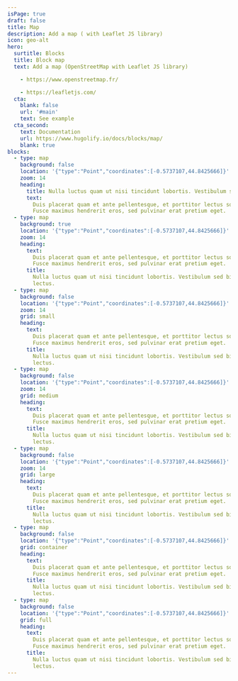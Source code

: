 ```yaml
---
isPage: true
draft: false
title: Map
description: Add a map ( with Leaflet JS library)
icon: geo-alt
hero:
  surtitle: Blocks
  title: Block map
  text: Add a map (OpenStreetMap with Leaflet JS library)

    - https://www.openstreetmap.fr/

    - https://leafletjs.com/
  cta:
    blank: false
    url: '#main'
    text: See example
  cta_second:
    text: Documentation
    url: https://www.hugolify.io/docs/blocks/map/
    blank: true
blocks:
  - type: map
    background: false
    location: '{"type":"Point","coordinates":[-0.5737107,44.8425666]}'
    zoom: 14
    heading:
      title: Nulla luctus quam ut nisi tincidunt lobortis. Vestibulum sed bibendum lectus.
      text:
        Duis placerat quam et ante pellentesque, et porttitor lectus sollicitudin.
        Fusce maximus hendrerit eros, sed pulvinar erat pretium eget.
  - type: map
    background: true
    location: '{"type":"Point","coordinates":[-0.5737107,44.8425666]}'
    zoom: 14
    heading:
      text:
        Duis placerat quam et ante pellentesque, et porttitor lectus sollicitudin.
        Fusce maximus hendrerit eros, sed pulvinar erat pretium eget.
      title:
        Nulla luctus quam ut nisi tincidunt lobortis. Vestibulum sed bibendum
        lectus.
  - type: map
    background: false
    location: '{"type":"Point","coordinates":[-0.5737107,44.8425666]}'
    zoom: 14
    grid: small
    heading:
      text:
        Duis placerat quam et ante pellentesque, et porttitor lectus sollicitudin.
        Fusce maximus hendrerit eros, sed pulvinar erat pretium eget.
      title:
        Nulla luctus quam ut nisi tincidunt lobortis. Vestibulum sed bibendum
        lectus.
  - type: map
    background: false
    location: '{"type":"Point","coordinates":[-0.5737107,44.8425666]}'
    zoom: 14
    grid: medium
    heading:
      text:
        Duis placerat quam et ante pellentesque, et porttitor lectus sollicitudin.
        Fusce maximus hendrerit eros, sed pulvinar erat pretium eget.
      title:
        Nulla luctus quam ut nisi tincidunt lobortis. Vestibulum sed bibendum
        lectus.
  - type: map
    background: false
    location: '{"type":"Point","coordinates":[-0.5737107,44.8425666]}'
    zoom: 14
    grid: large
    heading:
      text:
        Duis placerat quam et ante pellentesque, et porttitor lectus sollicitudin.
        Fusce maximus hendrerit eros, sed pulvinar erat pretium eget.
      title:
        Nulla luctus quam ut nisi tincidunt lobortis. Vestibulum sed bibendum
        lectus.
  - type: map
    background: false
    location: '{"type":"Point","coordinates":[-0.5737107,44.8425666]}'
    grid: container
    heading:
      text:
        Duis placerat quam et ante pellentesque, et porttitor lectus sollicitudin.
        Fusce maximus hendrerit eros, sed pulvinar erat pretium eget.
      title:
        Nulla luctus quam ut nisi tincidunt lobortis. Vestibulum sed bibendum
        lectus.
  - type: map
    background: false
    location: '{"type":"Point","coordinates":[-0.5737107,44.8425666]}'
    grid: full
    heading:
      text:
        Duis placerat quam et ante pellentesque, et porttitor lectus sollicitudin.
        Fusce maximus hendrerit eros, sed pulvinar erat pretium eget.
      title:
        Nulla luctus quam ut nisi tincidunt lobortis. Vestibulum sed bibendum
        lectus.
---
```

